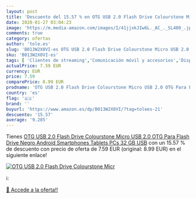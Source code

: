 ```yaml
---
layout: post
title: 'Descuento del 15.57 % en OTG USB 2.0 Flash Drive Colourstone Micr'
date: 2020-01-27 03:04:23
image: 'https://m.media-amazon.com/images/I/41jjxkJIw6L._AC_._SL400_.jpg'
comments: true
category: ofertas
author: 'tole.es'
slug: 'B013W2X0VI-es OTG USB 2.0 Flash Drive Colourstone Micro USB 2.0 OTG Para...'
sku: 'B013W2X0VI-es'
tags: [ 'Clientes de streaming','Comunicación móvil y accesorios','Dispositivos para el streaming','Electrónica','Equipos de audio y Hi-Fi','Informática','Móviles','Móviles y smartphones libres','Smartwatches','Tablets','Tecnología para vestir','android', ]
actualPrice: 7.59 EUR
currency: EUR
price: 7.59
comparePrice: 8.99 EUR
prodname: 'OTG USB 2.0 Flash Drive Colourstone Micro USB 2.0 OTG Para Flash Drive Negro Android Smartphones Tablets PCs 32 GB USB'
country: 'es'
flag: '🇪🇸'
brand: ''
buyurl: 'https://www.amazon.es/dp/B013W2X0VI/?tag=tolees-21'
descuento: '15.57'
average: '9.285'
---
```


Tienes [OTG USB 2.0 Flash Drive Colourstone Micro USB 2.0 OTG Para Flash Drive Negro Android Smartphones Tablets PCs 32 GB USB](https://www.amazon.es/dp/B013W2X0VI/?tag=tolees-21) con un 15.57 % de descuento con precio de oferta de 7.59 EUR (original: 8.99 EUR) en el siguiente enlace!

[![OTG USB 2.0 Flash Drive Colourstone Micr](https://m.media-amazon.com/images/I/41jjxkJIw6L._AC_._SL400_.jpg)](https://www.amazon.es/dp/B013W2X0VI/?tag=tolees-21)

ℹ️:


[🛒 Accede a la oferta!!](https://www.amazon.es/dp/B013W2X0VI/?tag=tolees-21)
